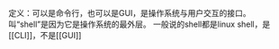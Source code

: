 定义：可以是命令行，也可以是GUI，是操作系统与用户交互的接口。
	叫“shell”是因为它是操作系统的最外层。
	一般说的shell都是linux shell，是[[CLI]]，不是[[GUI]]
	